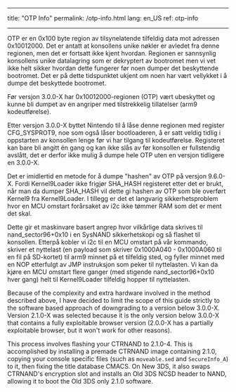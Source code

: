 * * *

title: "OTP Info" permalink: /otp-info.html lang: en_US ref: otp-info

* * *

OTP er en 0x100 byte region av tilsynelatende tilfeldig data mot adressen 0x10012000. Det er antatt at konsollens unike nøkler er avledet fra denne regionen, men det er fortsatt ikke kjent hvordan. Regionen er sannsynlig konsollens unike datalagring som er dekryptert av bootromet men vi vet ikke helt sikker hvordan dette fungerer før noen dumper det beskyttende bootromet. Det er på dette tidspunktet ukjent om noen har vært vellykket i å dumpe det beskyttede bootromet.

Før versjon 3.0.0-X har 0x10012000-regionen (OTP) vært ubeskyttet og kunne bli dumpet av en angriper med tilstrekkelig tillatelser (arm9 kodeutførelse).

Etter versjon 3.0.0-X byttet Nintendo til å låse denne regionen med register CFG_SYSPROT9, noe som også låser bootloaderen, å er satt veldig tidlig i oppstarten av konsollen lenge før vi har tilgang til kodeutførelse. Registeret kan bare bli angitt én gang og kan ikke slås av før konsollen er fullstendig avslått, det er derfor ikke mulig å dumpe hele OTP uten en versjon tidligere en 3.0.0-X.

Det er imidlertid en metode for å dumpe "hashen" av OTP på versjon 9.6.0-X. Fordi Kernel9Loader ikke frigjør SHA_HASH registeret etter det er brukt, når man da dumper SHA_HASH vil dette gi hashen av OTP som ble overført Kernel9 fra Kernel9Loader. I tillegg er det et langvarig sikkerhetsproblem hvor en MCU omstart forårsaket av i2c ikke tømmer RAM som det er ment det skal.

Dette gir et maskinvare basert angrep hvor vilkårlige data skrives til nand_sector96+0x10 i en SysNAND sikkerhetskopi og så flashet til konsollen. Etterpå kobler vi i2c til en MCU omstart på vår kommando, skriver et nyttelast (en payload som skriver 0x1000A040 - 0x1000A060 til en fil på SD-kortet) til arm9 minnet på et tilfeldig sted, og fyller minnet med en NOP etterfulgt av JMP instruksjon som peker til nyttelasten. Vi kan da kjøre en MCU omstart flere ganger (med stigende nand_sector96+0x10 hver gang) helt til Kernel9Loader tilfeldig hopper til nyttelasten.

Because of the complexity and extra hardware involved in the method described above, I have decided to limit the scope of this guide strictly to the software based approach of downgrading to a version below 3.0.0-X. Version 2.1.0-X was selected because it is the only version below 3.0.0-X that contains a fully exploitable browser version (2.0.0-X has a partially exploitable browser, but it won't work for other reasons).

This process involves flashing your CTRNAND to 2.1.0-4. This is accomplished by installing a premade CTRNAND image containing 2.1.0, copying your console specific files (such as `moveable.sed` and `SecureInfo_A`) to it, then fixing the title database CMACS. On New 3DS, it also swaps CTRNAND's encryption slot and installs an Old 3DS NCSD header to NAND, allowing it to boot the Old 3DS only 2.1.0 software.
